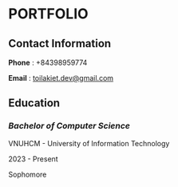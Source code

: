 # PORTFOLIO
## Contact Information

**Phone** : +84398959774

**Email** : toilakiet.dev@gmail.com

## Education

### *Bachelor of Computer Science* 

VNUHCM - University of Information Technology

2023 - Present

Sophomore
